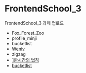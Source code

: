# FrontendSchool_3
FrontendSchool_3 과제 업로드

- Fox_Forest_Zoo
- profile_minji
- bucketlist
- [Weniv](./Weniv)
- zigzag
- [1만시간의 법칙](https://minzyee.github.io/10000hours/#)
- [bucketlist](./bucketlist) 
